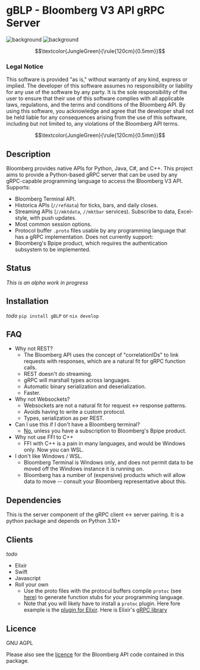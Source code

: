 # gBLP - Bloomberg V3 API gRPC Server

![background](images/finvids.gif#gh-dark-mode-only)
![background](images/finvids.gif#gh-light-mode-only)


$$\textcolor{JungleGreen}{\rule{120cm}{0.5mm}}$$
### Legal Notice
This software is provided "as is," without warranty of any kind, express or implied. The developer of this software assumes no responsibility or liability for any use of the software by any party. It is the sole responsibility of the user to ensure that their use of this software complies with all applicable laws, regulations, and the terms and conditions of the Bloomberg API. By using this software, you acknowledge and agree that the developer shall not be held liable for any consequences arising from the use of this software, including but not limited to, any violations of the Bloomberg API terms.

$$\textcolor{JungleGreen}{\rule{120cm}{0.5mm}}$$


## Description
Bloomberg provides native APIs for Python, Java, C#, and C++. This project aims to provide a Python-based gRPC server that can be used by any gRPC-capable programming language to access the Bloomberg V3 API. 
Supports:
* Bloomberg Terminal API.
* Historica APIs (`//refdata`) for ticks, bars, and daily closes. 
* Streaming APIs (`//mktdata`, `//mktbar` services). Subscribe to data, Excel-style, with push updates.  
* Most common session options. 
* Protocol buffer `.proto` files usable by any programming language that has a gRPC implementation.
Does not currently support:
* Bloomberg's Bpipe product, which requires the authentication subsystem to be implemented.


## Status
_This is an alpha work in progress_


## Installation
_todo_
`pip install gBLP` or
`nix develop`


## FAQ
* Why not REST?
    * The Bloomberg API uses the concept of "correlationIDs" to link requests with responses, which are a natural fit for gRPC function calls. 
    * REST doesn't do streaming. 
    * gRPC will marshall types across languages. 
    * Automatic binary serialization and deserialization. 
    * Faster.
* Why not Websockets?
    * Websockets are not a natural fit for request <-> response patterns. 
    * Avoids having to write a custom protocol.
    * Types, serialization as per REST.
* Can I use this if I don't have a Bloomberg terminal?
    * [No](https://stackoverflow.com/a/74503768/122792), unless you have a subscription to Bloomberg's Bpipe product. 
* Why not use FFI to C++
    * FFI with C++ is a pain in many languages, and would be Windows only. Now you can WSL. 
* I don't like Windows / WSL.
    * Bloomberg Terminal is Windows only, and does not permit data to be moved off the Windows instance it is running on.
    * Bloomberg has a number of (expensive) products which will allow data to move -- consult your Bloomberg representative about this. 
 


## Dependencies
This is the server component of the gRPC client <-> server pairing. It is a python package and depends on Python 3.10+

## Clients
_todo_
* Elixir
* Swift
* Javascript
* Roll your own
    * Use the proto files with the protocul buffers compile `protoc` (see [here](https://grpc.io/docs/protoc-installation/)) to generate function stubs for your programming language.
    * Note that you will likely have to install a `protoc` plugin. Here fore example is the [plugin for Elixir](https://github.com/brexhq/protobuf-elixir). Here is Elixir's [gRPC library](https://github.com/elixir-grpc/grpc)

## Licence
GNU AGPL

Please also see the [licence](https://github.com/vegabook/gBLP/blob/main/src/bbg_copyright.txt) for the Bloomberg API code contained in this package. 

 

